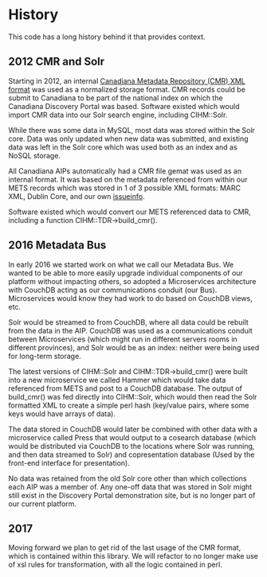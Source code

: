 # History

This code has a long history behind it that provides context.

## 2012 CMR and Solr

Starting in 2012, an internal [Canadiana Metadata Repository (CMR) XML format](http://www.canadiana.ca/schema/2012/xsd/cmr/cmr.xsd)  was used as a normalized storage format.  CMR records could be submit to Canadiana to be part of the national index on which the Canadiana Discovery Portal was based.  Software existed which would import CMR data into our Solr search engine, including CIHM::Solr.

While there was some data in MySQL, most data was stored within the Solr core.  Data was only updated when new data was submitted, and existing data was left in the Solr core which was used both as an index and as NoSQL storage.

 All Canadiana AIPs automatically had a CMR file gemat was used as an internal format. It was based on the metadata referenced from within our METS records which was stored in 1 of 3 possible XML formats: MARC XML, Dublin Core, and our own [issueinfo](http://www.canadiana.ca/schema/2012/xsd/issueinfo/issueinfo.xsd).
 
 Software existed which would convert our METS referenced data to CMR, including a function CIHM::TDR->build_cmr().
 
## 2016 Metadata Bus

In early 2016 we started work on what we call our Metadata Bus.  We wanted to be able to more easily upgrade individual components of our platform without impacting others, so adopted a Microservices architecture with CouchDB acting as our communications conduit (our Bus). Microservices would know they had work to do based on CouchDB views, etc.

Solr would be streamed to from CouchDB, where all data could be rebuilt from the data in the AIP.  CouchDB was used as a communications conduit between Microservices (which might run in different servers rooms in different provinces), and Solr would be as an index: neither were being used for long-term storage.

The latest versions of CIHM::Solr and CIHM::TDR->build_cmr() were built into a new microservice we called Hammer which would take data referenced from METS and post to a CouchDB database.  The output of build_cmr() was fed directly into CIHM::Solr, which would then read the Solr formatted XML to create a simple perl hash (key/value pairs, where some keys would have arrays of data).

The data stored in CouchDB would later be combined with other data with a microservice called Press that would output to a cosearch database (which would be distributed via CouchDB to the locations where Solr was running, and then data streamed to Solr) and copresentation database (Used by the front-end interface for presentation).

No data was retained from the old Solr core other than which collections each AIP was a member of. Any one-off data that was stored in Solr might still exist in the Discovery Portal demonstration site, but is no longer part of our current platform.

## 2017

Moving forward we plan to get rid of the last usage of the CMR format, which is contained within this library. We will refactor to no longer make use of xsl rules for transformation, with all the logic contained in perl.
